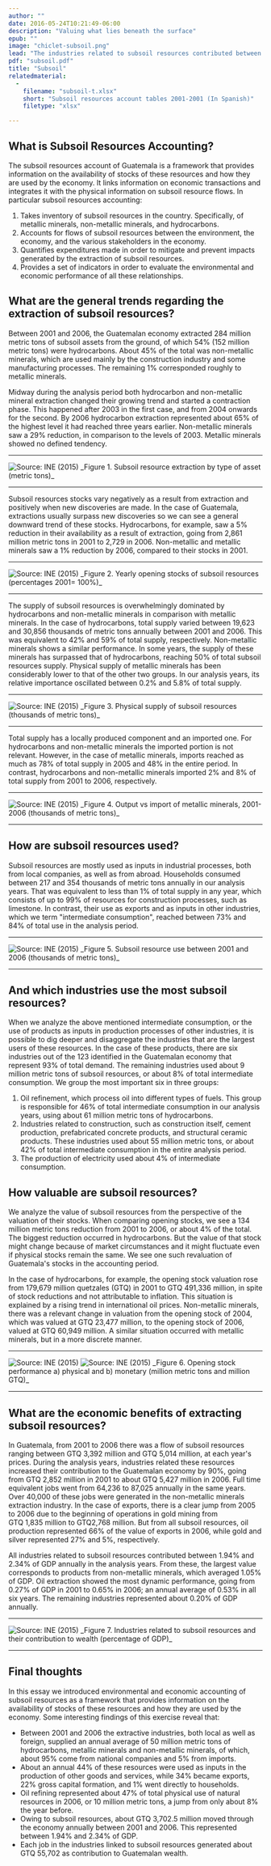 ```yaml
---
author: ""
date: 2016-05-24T10:21:49-06:00
description: "Valuing what lies beneath the surface"
epub: ""
image: "chiclet-subsoil.png"
lead: "The industries related to subsoil resources contributed between 1.94% and 2.34% of GDP annually in the analyzed years, specially owing to the non-metallic minerals extraction industry. Conversely, oil extraction was the largest use of these resources in physical terms."
pdf: "subsoil.pdf"
title: "Subsoil"
relatedmaterial:
  -
    filename: "subsoil-t.xlsx"
    short: "Subsoil resources account tables 2001-2001 (In Spanish)"
    filetype: "xlsx"

---
```


## What is Subsoil Resources Accounting?

The subsoil resources account of Guatemala is a framework that provides information on the availability of stocks of these resources and how they are used by the economy. It links information on economic transactions and integrates it with the physical information on subsoil resource flows. In particular subsoil resources accounting:

1. Takes inventory of subsoil resources in the country. Specifically, of metallic minerals, non-metallic minerals, and hydrocarbons.
2. Accounts for flows of subsoil resources between the environment, the economy, and the various stakeholders in the economy.
3. Quantifies expenditures made in order to mitigate and prevent impacts generated by the extraction of subsoil resources.
4. Provides a set of indicators in order to evaluate the environmental and economic performance of all these relationships.

## What are the general trends regarding the extraction of subsoil resources?

Between 2001 and 2006, the Guatemalan economy extracted 284 million metric tons of subsoil assets from the ground, of which 54% (152 million metric tons) were hydrocarbons. About 45% of the total was non-metallic minerals, which are used mainly by the construction industry and some manufacturing processes. The remaining 1% corresponded roughly to metallic minerals.

Midway during the analysis period both hydrocarbon and non-metallic mineral extraction changed their growing trend and started a contraction phase. This happened after 2003 in the first case, and from 2004 onwards for the second. By 2006 hydrocarbon extraction represented about 65% of the highest level it had reached three years earlier. Non-metallic minerals saw a 29% reduction, in comparison to the levels of 2003. Metallic minerals showed no defined tendency.

<!-- Figure 1. Subsoil resource extraction by type of asset (metric tons)-->

<hr>
<img src="/float/subsoil/subsoil-output-byasset.jpg" class="img-responsive" alt="Source: INE (2015)">
_Figure 1. Subsoil resource extraction by type of asset (metric tons)_
<hr>

Subsoil resources stocks vary negatively as a result from extraction and positively when new discoveries are made. In the case of Guatemala, extractions usually surpass new discoveries so we can see a general downward trend of these stocks. Hydrocarbons, for example, saw a 5% reduction in their availability as a result of extraction, going from 2,861 million metric tons in 2001 to 2,729 in 2006. Non-metallic and metallic minerals saw a 1% reduction by 2006, compared to their stocks in 2001.

<!-- Figure 2. Yearly opening stocks of subsoil resources (percentages 2001= 100%)-->

<hr>
<img src="/float/subsoil/subsoil-opening-stocks.jpg" class="img-responsive" alt="Source: INE (2015)">
_Figure 2. Yearly opening stocks of subsoil resources (percentages 2001= 100%)_
<hr>

The supply of subsoil resources is overwhelmingly dominated by hydrocarbons and non-metallic minerals in comparison with metallic minerals. In the case of hydrocarbons, total supply varied between 19,623 and 30,856 thousands of metric tons annually between 2001 and 2006. This was equivalent to 42% and 59% of total supply, respectively. Non-metallic minerals shows a similar performance. In some years, the supply of these minerals has surpassed that of hydrocarbons, reaching 50% of total subsoil resources supply. Physical supply of metallic minerals has been considerably lower to that of the other two groups. In our analysis years, its relative importance oscillated between 0.2% and 5.8% of total supply.

<!-- Figure 3. Supply of subsoil resources (thousands of metric tons)-->

<hr>
<img src="/float/subsoil/subsoil-physical-supply.jpg" class="img-responsive" alt="Source: INE (2015)">
_Figure 3. Physical supply of subsoil resources (thousands of metric tons)_
<hr>

Total supply has a locally produced component and an imported one. For hydrocarbons and non-metallic minerals the imported portion is not relevant. However, in the case of metallic minerals, imports reached as much as 78% of total supply in 2005 and 48% in the entire period. In contrast, hydrocarbons and non-metallic minerals imported 2% and 8% of total supply from 2001 to 2006, respectively.

<!-- Figure 4. Output vs import of metallic minerals, 2001-2006 (thousands of metric tons)-->

<hr>
<img src="/float/subsoil/subsoil-metallic-outputvsimports.jpg" class="img-responsive" alt="Source: INE (2015)">
_Figure 4. Output vs import of metallic minerals, 2001-2006 (thousands of metric tons)_
<hr>


## How are subsoil resources used?

Subsoil resources are mostly used as inputs in industrial processes, both from local companies, as well as from abroad. Households consumed between 217 and 354 thousands of metric tons annually in our analysis years. That was equivalent to less than 1% of total supply in any year, which consists of up to 99% of resources for construction processes, such as limestone. In contrast, their use as exports and as inputs in other industries, which we term "intermediate consumption", reached between 73% and 84% of total use in the analysis period.

<!-- Figure 5. Subsoil resource use between 2001 and 2006 (thousands of metric tons)-->

<hr>
<img src="/float/subsoil/subsoil-by-usetype.jpg" class="img-responsive" alt="Source: INE (2015)">
_Figure 5. Subsoil resource use between 2001 and 2006 (thousands of metric tons)_
<hr>
 
## And which industries use the most subsoil resources?

When we analyze the above mentioned intermediate consumption, or the use of products as inputs in production processes of other industries, it is possible to dig deeper and disaggregate the industries that are the largest users of these resources. In the case of these products, there are six industries out of the 123 identified in the Guatemalan economy that represent 93% of total demand. The remaining industries used about 9 million metric tons of subsoil resources, or about 8% of total intermediate consumption. We group the most important six in three groups:

1. Oil refinement, which process oil into different types of fuels. This group is responsible for 46% of total intermediate consumption in our analysis years, using about 61 million metric tons of hydrocarbons. 
2. Industries related to construction, such as construction itself, cement production, prefabricated concrete products, and structural ceramic products. These industries used about 55 million metric tons, or about 42% of total intermediate consumption in the entire analysis period. 
3. The production of electricity used about 4% of intermediate consumption.

## How valuable are subsoil resources?

We analyze the value of subsoil resources from the perspective of the valuation of their stocks. When comparing opening stocks, we see a 134 million metric tons reduction from 2001 to 2006, or about 4% of the total. The biggest reduction occurred in hydrocarbons. But the value of that stock might change because of market circumstances and it might fluctuate even if physical stocks remain the same. We see one such revaluation of Guatemala's stocks in the accounting period.

In the case of hydrocarbons, for example, the opening stock valuation rose from 179,679 million quetzales (GTQ) in 2001 to GTQ&nbsp;491,336&nbsp;million, in spite of stock reductions and not attributable to inflation. This situation is explained by a rising trend in international oil prices. Non-metallic minerals, there was a relevant change in valuation from the opening stock of 2004, which was valued at GTQ&nbsp;23,477&nbsp;million, to the opening stock of 2006, valued at GTQ&nbsp;60,949&nbsp;million. A similar situation occurred with metallic minerals, but in a more discrete manner.

<!-- Figure 6. Opening stock performance a) physical and b) monetary (million metric tons and million GTQ)-->

<hr>
<img src="/float/subsoil/subsoil-opening-stock-performance-a.jpg" class="img-responsive" alt="Source: INE (2015)">
<img src="/float/subsoil/subsoil-opening-stock-performance-b.jpg" class="img-responsive" alt="Source: INE (2015)">
_Figure 6. Opening stock performance a) physical and b) monetary (million metric tons and million GTQ)_
<hr>

## What are the economic benefits of extracting subsoil resources?

In Guatemala, from 2001 to 2006 there was a flow of subsoil resources ranging between GTQ&nbsp;3,392 million and GTQ&nbsp;5,014&nbsp;million, at each year's prices. During the analysis years, industries related these resources increased their contribution to the Guatemalan economy by 90%, going from GTQ&nbsp;2,852&nbsp;million in 2001 to about GTQ&nbsp;5,427&nbsp;million in 2006. Full time equivalent jobs went from 64,236 to 87,025 annually in the same years. Over 40,000 of these jobs were generated in the non-metallic minerals extraction industry. In the case of exports, there is a clear jump from 2005 to 2006 due to the beginning of operations in gold mining from GTQ&nbsp;1,835&nbsp;million to GTQ2,768&nbsp;million. But from all subsoil resources, oil production represented 66% of the value of exports in 2006, while gold and silver represented 27% and 5%, respectively.

All industries related to subsoil resources contributed between 1.94% and 2.34% of GDP annually in the analysis years. From these, the largest value corresponds to products from non-metallic minerals, which averaged 1.05% of GDP. Oil extraction showed the most dynamic performance, going from 0.27% of GDP in 2001 to 0.65% in 2006; an annual average of 0.53% in all six years. The remaining industries represented about 0.20% of GDP annually. 

<!-- Figure 7. Industries related to subsoil resources and their contribution to wealth (percentage of GDP)-->

<hr>
<img src="/float/subsoil/subsoil-contrib-gdp.jpg" class="img-responsive" alt="Source: INE (2015)">
_Figure 7. Industries related to subsoil resources and their contribution to wealth (percentage of GDP)_
<hr>

## Final thoughts

In this essay we introduced environmental and economic accounting of subsoil resources as a framework that provides information on the availability of stocks of these resources and how they are used by the economy. Some interesting findings of this exercise reveal that:

* Between 2001 and 2006 the extractive industries, both local as well as foreign, supplied an annual average of 50 million metric tons of hydrocarbons, metallic minerals and non-metallic minerals, of which, about 95% come from national companies and 5% from imports.
* About an annual 44% of these resources were used as inputs in the production of other goods and services, while 34% became exports, 22% gross capital formation, and 1% went directly to households.
* Oil refining represented about 47% of total physical use of natural resources in 2006, or 10 million metric tons, a jump from only about 8% the year before.
* Owing to subsoil resources, about GTQ&nbsp;3,702.5&nbsp;million moved through the economy annually between 2001 and 2006. This represented between 1.94% and 2.34% of GDP.
* Each job in the industries linked to subsoil resources generated about GTQ&nbsp;55,702 as contribution to Guatemalan wealth.

